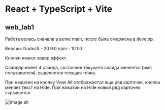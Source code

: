 # React + TypeScript + Vite
## web_lab1

Работа велась сначала в ветке main, после была смержена в develop. 

Версии:
NodeJS - 20.9.0
npm - 10.1.0

Кнопки имеют ховер эффект.

Слайдер имеет 4 слайда, состояние текущего слайда меняется (имя пользователя), выделяется текущая точка.

При нажатии на кнопку View All отображается еще ряд карточек, кнопка меняет текст на Hide. При нажатии на Hide новый ряд карточек скрывается.

![image alt](https://github.com/Yulno/web_lab1_react/blob/develop/screen.jpeg_)
